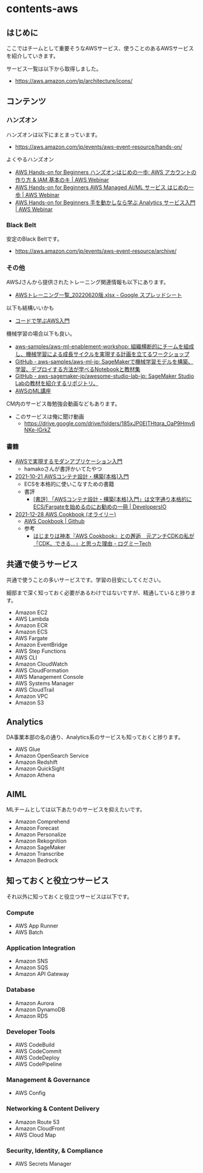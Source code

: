 # contents-aws

## はじめに

ここではチームとして重要そうなAWSサービス、使うことのあるAWSサービスを紹介していきます。

サービス一覧は以下から取得しました。

- https://aws.amazon.com/jp/architecture/icons/

## コンテンツ

### ハンズオン

ハンズオンは以下にまとまっています。

- https://aws.amazon.com/jp/events/aws-event-resource/hands-on/

よくやるハンズオン

- [AWS Hands-on for Beginners ハンズオンはじめの一歩: AWS アカウントの作り方 & IAM 基本のキ | AWS Webinar](https://pages.awscloud.com/JAPAN-event-OE-Hands-on-for-Beginners-1st-Step-2022-reg-event.html?trk=aws_introduction_page)
- [AWS Hands-on for Beginners AWS Managed AI/ML サービス はじめの一歩 | AWS Webinar](https://pages.awscloud.com/JAPAN-event-OE-Hands-on-for-Beginners-AIML-2022-reg-event.html?trk=aws_introduction_page)
- [AWS Hands-on for Beginners 手を動かしなら学ぶ Analytics サービス入門 | AWS Webinar](https://pages.awscloud.com/JAPAN-event-OE-Hands-on-for-Beginners-Analytics-2022-reg-event.html?trk=aws_introduction_page)

### Black Belt

安定のBlack Beltです。

- https://aws.amazon.com/jp/events/aws-event-resource/archive/

### その他

AWSJさんから提供されたトレーニング関連情報も以下にあります。

- [AWSトレーニング一覧_20220620版.xlsx - Google スプレッドシート](https://docs.google.com/spreadsheets/d/1WxLtCoQoPxoiVFH7T-5VYWiZVhRGKymQ/edit#gid=491630880)

以下も結構いいかも

- [コードで学ぶAWS入門](https://tomomano.github.io/learn-aws-by-coding/)

機械学習の場合以下も良い。

- [aws-samples/aws-ml-enablement-workshop: 組織横断的にチームを組成し、機械学習による成長サイクルを実現する計画を立てるワークショップ](https://github.com/aws-samples/aws-ml-enablement-workshop)
- [GitHub - aws-samples/aws-ml-jp: SageMakerで機械学習モデルを構築、学習、デプロイする方法が学べるNotebookと教材集](https://github.com/aws-samples/aws-ml-jp)
- [GitHub - aws-sagemaker-jp/awesome-studio-lab-jp: SageMaker Studio Labの教材を紹介するリポジトリ。](https://github.com/aws-sagemaker-jp/awesome-studio-lab-jp)
- [AWSのML講座](https://www.youtube.com/channel/UC12LqyqTQYbXatYS9AA7Nuw/playlists)

CM内のサービス毎勉強会動画などもあります。

- このサービスは俺に聞け動画
    - https://drive.google.com/drive/folders/185xJP0EITHtqra_OaP9Hmv6NKe-lGrkZ

### 書籍

- [AWSで実現するモダンアプリケーション入門](https://www.amazon.co.jp/dp/4297133261)
  - hamakoさんが書評かいてたやつ
- [2021-10-21 AWSコンテナ設計・構築[本格]入門](https://www.amazon.co.jp/dp/4815607656)
  - ECSを本格的に使いこなすための書籍
  - 書評
    - [[書評] 「AWSコンテナ設計・構築[本格]入門」は文字通り本格的にECS/Fargateを始めるのにお勧めの一冊 | DevelopersIO](https://dev.classmethod.jp/articles/bookreview-introduction-guide-aws-container-design-and-construction/)
- [2021-12-28 AWS Cookbook (オライリー)](https://www.amazon.co.jp/dp/1492092606)
  - [AWS Cookbook | Github](https://github.com/AWSCookbook)
  - 参考
    - [はじまりは神本『AWS Cookbook』との邂逅　元アンチCDKの私が「CDK、できる…」と思った理由 - ログミーTech](https://logmi.jp/tech/articles/326643)

## 共通で使うサービス

共通で使うことの多いサービスです。学習の目安にしてください。

細部まで深く知っておく必要があるわけではないですが、精通していると捗ります。

- Amazon EC2
- AWS Lambda
- Amazon ECR
- Amazon ECS
- AWS Fargate
- Amazon EventBridge
- AWS Step Functions
- AWS CLI
- Amazon CloudWatch
- AWS CloudFormation
- AWS Management Console
- AWS Systems Manager
- AWS CloudTrail
- Amazon VPC
- Amazon S3

## Analytics

DA事業本部の名の通り、Analytics系のサービスも知っておくと捗ります。

- AWS Glue
- Amazon OpenSearch Service
- Amazon Redshift
- Amazon QuickSight
- Amazon Athena

## AIML

MLチームとしては以下あたりのサービスを抑えたいです。

- Amazon Comprehend
- Amazon Forecast
- Amazon Personalize
- Amazon Rekognition
- Amazon SageMaker
- Amazon Transcribe
- Amazon Bedrock

## 知っておくと役立つサービス

それ以外に知っておくと役立つサービスは以下です。

### Compute

- AWS App Runner
- AWS Batch

### Application Integration

- Amazon SNS
- Amazon SQS
- Amazon API Gateway

### Database

- Amazon Aurora
- Amazon DynamoDB
- Amazon RDS

### Developer Tools

- AWS CodeBuild
- AWS CodeCommit
- AWS CodeDeploy
- AWS CodePipeline

### Management & Governance

- AWS Config

### Networking & Content Delivery

- Amazon Route 53
- Amazon CloudFront
- AWS Cloud Map

### Security, Identity, & Compliance

- AWS Secrets Manager